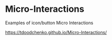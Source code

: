 # Micro-Interactions
Examples of icon/button Micro Interactions

https://tdoodchenko.github.io/Micro-Interactions/

